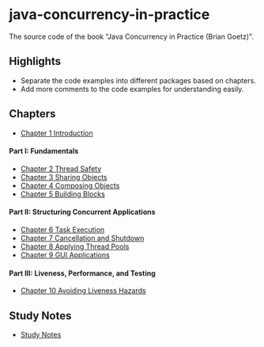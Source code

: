 # java-concurrency-in-practice

The source code of the book "Java Concurrency in Practice (Brian Goetz)".

## Highlights
- Separate the code examples into different packages based on chapters.
- Add more comments to the code examples for understanding easily.

## Chapters
- [Chapter 1 Introduction](src/java/net/jcip/examples/ch01)
#### Part I: Fundamentals
- [Chapter 2 Thread Safety](src/java/net/jcip/examples/ch02)
- [Chapter 3 Sharing Objects](src/java/net/jcip/examples/ch03)
- [Chapter 4 Composing Objects](src/java/net/jcip/examples/ch04)
- [Chapter 5 Building Blocks](src/java/net/jcip/examples/ch05)
#### Part II: Structuring Concurrent Applications
- [Chapter 6 Task Execution](src/java/net/jcip/examples/ch06)
- [Chapter 7 Cancellation and Shutdown](src/java/net/jcip/examples/ch07)
- [Chapter 8 Applying Thread Pools](src/java/net/jcip/examples/ch08)
- [Chapter 9 GUI Applications](src/java/net/jcip/examples/ch09)
#### Part III: Liveness, Performance, and Testing
- [Chapter 10 Avoiding Liveness Hazards](src/java/net/jcip/examples/ch10)

## Study Notes
- [Study Notes](https://docs.google.com/document/d/1OBjN-ie35v49KTgdoDuw4CnVLWQ906LZOqVb3sYWZ9o/edit?usp=sharing)
